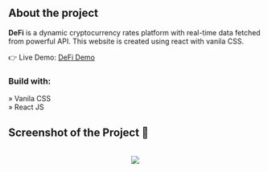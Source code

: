 <h2>About the project</h2>

  <p><b>DeFi</b> is a dynamic cryptocurrency rates platform with real-time data fetched from powerful API. This website is created using react with vanila CSS.</p>

👉 Live Demo: <a href='https://defi-sandy.vercel.app'>DeFi Demo</a>

  <h3>Build with:</h3>

» Vanila CSS <br>
» React JS

<h2>Screenshot of the Project 📸</h2>
<br>

<div align='center'>
<img src='https://github.com/vansh-sharma59/Defi/assets/96278749/8bf1c991-02fa-4d2f-aa33-1a5ba6653aa6'/>

</div>

<br>
<br>
